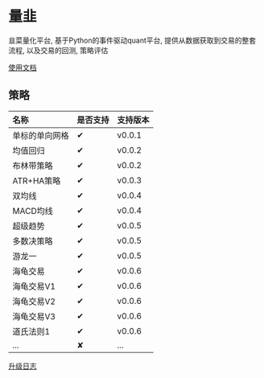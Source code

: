 量韭
===============
韭菜量化平台, 基于Python的事件驱动quant平台, 提供从数据获取到交易的整套流程, 以及交易的回测, 策略评估

[使用文档](docs/0-1.introduction.md)

策略
--------------------

| 名称       | 是否支持     | 支持版本   |
|:---------|:---------|:-------|
| 单标的单向网格  | &#10004; | v0.0.1 |
| 均值回归     | &#10004; | v0.0.2 |
| 布林带策略    | &#10004; | v0.0.2 |
| ATR+HA策略 | &#10004; | v0.0.3 |
| 双均线      | &#10004; | v0.0.4 |
| MACD均线   | &#10004; | v0.0.4 |
| 超级趋势     | &#10004; | v0.0.5 |
| 多数决策略    | &#10004; | v0.0.5 |
| 游龙一      | &#10004; | v0.0.5 |
| 海龟交易     | &#10004; | v0.0.6 |
| 海龟交易V1   | &#10004; | v0.0.6 |
| 海龟交易V2   | &#10004; | v0.0.6 |
| 海龟交易V3   | &#10004; | v0.0.6 |
| 道氏法则1    | &#10004; | v0.0.6 |
| ...      | &#10008; | ...    |




[升级日志](docs/0-2.change_log.md)